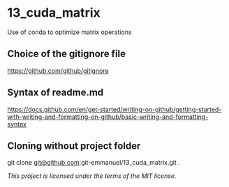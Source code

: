 # 13_cuda_matrix
Use of conda to optimize matrix operations

## Choice of the gitignore file
https://github.com/github/gitignore

## Syntax of readme.md
https://docs.github.com/en/get-started/writing-on-github/getting-started-with-writing-and-formatting-on-github/basic-writing-and-formatting-syntax

## Cloning without project folder
git clone git@github.com:git-emmanuel/13_cuda_matrix.git .


*This project is licensed under the terms of the MIT license.*

